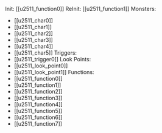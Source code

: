 Init: [[u2511_function0]]
ReInit: [[u2511_function1]]
Monsters:
- [[u2511_char0]]
- [[u2511_char1]]
- [[u2511_char2]]
- [[u2511_char3]]
- [[u2511_char4]]
- [[u2511_char5]]
Triggers:
- [[u2511_trigger0]]
Look Points:
- [[u2511_look_point0]]
- [[u2511_look_point1]]
Functions:
- [[u2511_function0]]
- [[u2511_function1]]
- [[u2511_function2]]
- [[u2511_function3]]
- [[u2511_function4]]
- [[u2511_function5]]
- [[u2511_function6]]
- [[u2511_function7]]
